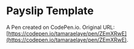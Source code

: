 # Payslip Template

A Pen created on CodePen.io. Original URL: [https://codepen.io/tamaraelaye/pen/ZEmXRwE](https://codepen.io/tamaraelaye/pen/ZEmXRwE).

